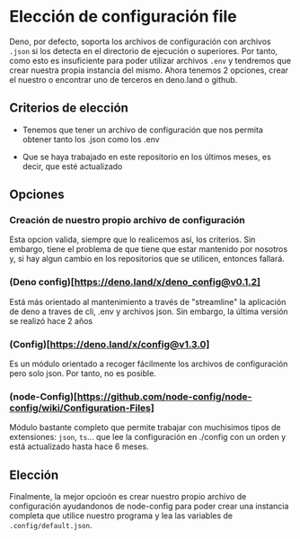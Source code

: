 # Elección de configuración file

Deno, por defecto, soporta los archivos de configuración con archivos `.json` si los detecta en el directorio de ejecución o superiores. Por tanto, como esto es insuficiente para poder utilizar archivos `.env` y tendremos que crear nuestra propia instancia del mismo. Ahora tenemos 2 opciones, crear el nuestro o encontrar uno de terceros en deno.land o github.

## Criterios de elección

- Tenemos que tener un archivo de configuración que nos permita obtener tanto los .json como los .env

- Que se haya trabajado en este repositorio en los últimos meses, es decir, que esté actualizado

## Opciones

### Creación de nuestro propio archivo de configuración

Esta opcion valida, siempre que lo realicemos así, los criterios. Sin embargo, tiene el problema de que tiene que estar mantenido por nosotros y, si hay algun cambio en los repositorios que se utilicen, entonces fallará.

### (Deno config)[https://deno.land/x/deno_config@v0.1.2]

Está más orientado al mantenimiento a través de "streamline"  la aplicación de deno a traves de cli, .env y archivos json. Sin embargo, la última versión se realizó hace 2 años

### (Config)[https://deno.land/x/config@v1.3.0]

Es un módulo orientado a recoger fácilmente los archivos de configuración pero solo json. Por tanto, no es posible.

### (node-Config)[https://github.com/node-config/node-config/wiki/Configuration-Files]

Módulo bastante completo que permite trabajar con muchisimos tipos de extensiones: `json`, `ts`... que lee la configuración en ./config con un orden y está actualizado hasta hace 6 meses. 

## Elección

Finalmente, la mejor opcioón es crear nuestro propio archivo de configuración ayudandonos de node-config para poder crear una instancia completa que utilice nuestro programa y lea las variables de `.config/default.json`.

